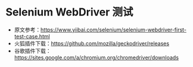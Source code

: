 # Selenium WebDriver 测试
- 原文参考：https://www.yiibai.com/selenium/selenium-webdriver-first-test-case.html
- 火狐插件下载：https://github.com/mozilla/geckodriver/releases
- 谷歌插件下载：https://sites.google.com/a/chromium.org/chromedriver/downloads